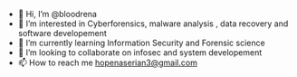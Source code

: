 - 👋 Hi, I’m @bloodrena
- 👀 I’m interested in Cyberforensics, malware analysis , data recovery and software developement
- 🌱 I’m currently learning Information Security and Forensic science
- 💞️ I’m looking to collaborate on infosec and system developement
- 📫 How to reach me hopenaserian3@gmail.com

<!---
bloodrena/bloodrena is a ✨ special ✨ repository because its `README.md` (this file) appears on your GitHub profile.
You can click the Preview link to take a look at your changes.
--->
